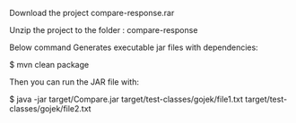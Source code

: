 Download the project compare-response.rar

Unzip the project to the folder : compare-response

Below command Generates executable jar files with dependencies:

$ mvn clean package

Then you can run the JAR file with:

$ java -jar target/Compare.jar target/test-classes/gojek/file1.txt target/test-classes/gojek/file2.txt

